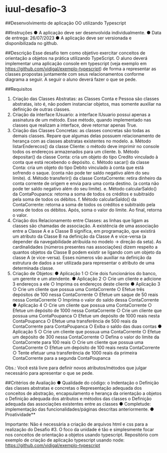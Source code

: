 # iuul-desafio-3
##Desenvolvimento de aplicação OO utilizando Typescript

##Instruções
● A aplicação deve ser desenvolvida individualmente.
● Data de entrega: 26/07/2023
● A aplicação deve ser versionada e disponibilizada no github.

##Descrição
Esse desafio tem como objetivo exercitar conceitos de orientação a objetos na prática utilizando
TypeScript. O aluno deverá implementar uma aplicação console em typescript (veja exemplo em
<https://github.com/vidigal/exemplo-typescript>) de forma a representar as classes propostas
juntamente com seus relacionamentos conforme diagrama a seguir. A seguir o aluno deverá fazer
o que se pede.

##Requisitos
1. Criação das Classes Abstratas: as Classes Conta e Pessoa são classes abstratas, isto é,
não podem instanciar objetos, mas somente auxiliar na definição de outras classes.
2. Criação da interface IUsuario: a interface IUsuario possui apenas a assinatura de um
método. Esse método, quando implementado nas classes que realizam a interface, deve
retornar apenas True.
3. Criação das Classes Concretas: as classes concretas são todas as demais classes. Repare
que algumas delas possuem relacionamento de herança com as classes abstratas existentes
no modelo.
  a. Método listarEnderecos() da classe Cliente: o método deve imprimir no console
     todos os endereços armazenados para um cliente.
  b. Método depositar() da classe Conta: cria um objeto do tipo Credito vinculado à
     conta que está recebendo o depósito.
  c. Método sacar() da classe Conta: cria um objeto do tipo Debito vinculado à conta
     que está sofrendo o saque. (conta não pode ter saldo negativo além do seu limite).
  d. Método transferir() da classe ContaCorrente: retira dinheiro da conta corrente de
     origem e envia para uma conta destino. (a conta não pode ter saldo negativo além
     do seu limite).
  e. Método calcularSaldo() da ContaPoupanca: retorna a soma de todos os créditos
     e subitraído pela soma de todos os débitos.
  f. Método calcularSaldo() da ContaCorrente: retorna a soma de todos os créditos e
     subitraído pela soma de todos os débitos. Após, soma o valor do limite. Ao final,
     retorna o valor.
4. Criação dos Relacionamento entre Classes: as linhas que ligam as classes são chamadas
de associação. A existência de uma associação entre a Classe A e a Classe B significa, em
programação, que existirá um atributo da Classe B na definição da Classe A e vice-versa (a
depender da navegabilidade atribuída no modelo → direção da seta). As cardinalidades
(números presentes nas associações) dizem respeito a quantos objetos da Classe B podem
existir se ligando com um objeto da classe A (e vice-versa). Esses números vão auxiliar na
definição da estrutura de dados a ser utilizada para representar o atributo de uma determinada
classe.
5. Criação de Objetos:
  ● Aplicação 1
    ○ Crie dois funcionários do banco, um gerente e um atendente.
  ● Aplicação 2
    ○ Crie um cliente e adicione 3 endereços a ele
    ○ Imprima os endereços deste cliente
  ● Aplicação 3
    ○ Crie um cliente que possua uma ContaCorrente
    ○ Efetue três depósitos de 100 nessa ContaCorrente
    ○ Efetue um saque de 50 reais nessa ContaCorrente
    ○ Imprima o valor do saldo dessa ContaCorrente
  ● Aplicação 4
    ○ Crie um cliente que possua uma ContaCorrente
    ○ Efetue um depósito de 1000 nessa ContaCorrente
    ○ Crie um cliente que possua uma ContaPoupanca
    ○ Efetue um depósito de 1000 reais nesta ContaPoupanca
    ○ Efetue uma transferência de 500 reais da ContaCorrente para ContaPoupanca
    ○ Exiba o saldo das duas contas
  ● Aplicação 5
    ○ Crie um cliente que possua uma ContaCorrente
    ○ Efetue um depósito de 300 nessa ContaCorrente
    ○ Defina o valor do limite da ContaCorrete para 100 reais
    ○ Crie um cliente que possua uma ContaCorrente
    ○ Efetue um depósito de 100 reais nesta ContaCorrente
    ○ Tente efetuar uma transferência de 1000 reais da primeira ContaCorrente para a
      segunda ContaPoupanca

Obs.: Você está livre para definir novos atributos/métodos que julgar necessário para apresentar o
que se pede.

##Critérios de Avaliação
● Qualidade do código:
  o Indentação
  o Definição das classes abstratas e concretas
  o Representação adequada dos conceitos de abstração, encapsulamento e herança
    da orientação a objetos
  o Definição adequada dos atributos e métodos das classes
  o Definição adequada das associações existentes entre as classes
● Completude: implementação das funcionalidades/páginas descritas anteriormente.
● Proatividade**

Importante: Não é necessária a criação de arquivos html e css para a realização do Desafio #3.
O foco da unidade é tão e simplesmente focar nos conceitos de orientação a objetos usando
typescript. Repositório com exemplo de criação de aplicação typescript usando node:
<https://github.com/vidigal/exemplo-typescript>
